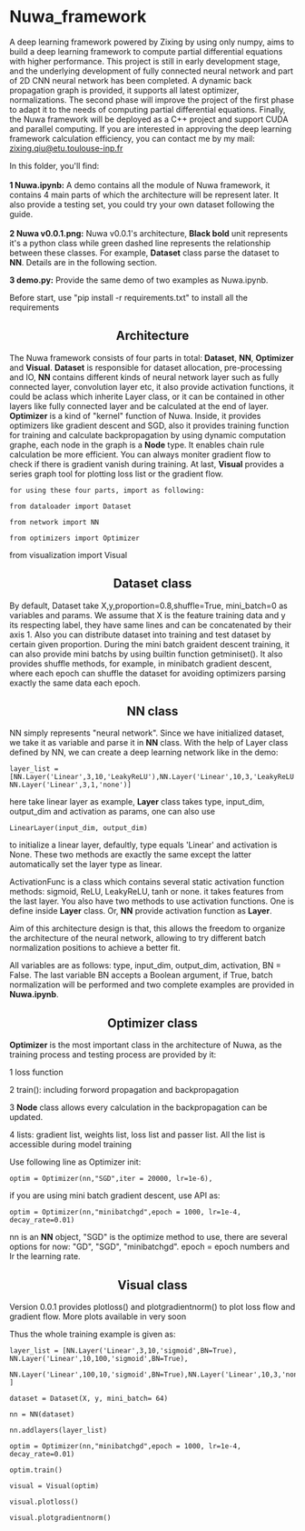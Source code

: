 # Nuwa_framework
A deep learning framework powered by Zixing by using only numpy, aims to build a deep learning framework to compute partial differential equations with higher performance. This project is still in early development stage, and the underlying development of fully connected neural network and part of 2D CNN neural network has been completed. A dynamic back propagation graph is provided, it supports all latest optimizer, normalizations. The second phase will improve the project of the first phase to adapt it to the needs of computing partial differential equations. Finally, the Nuwa framework will be deployed as a C++ project and support CUDA and parallel computing. If you are interested in approving the deep learning framework calculation efficiency, you can contact me by my mail: zixing.qiu@etu.toulouse-inp.fr


In this folder, you'll find:
<br>
<br>
  **1 Nuwa.ipynb:** A demo contains all the module of Nuwa framework, it contains 4 main parts of which the architecture will be represent later. It also provide a testing set, 
  you could try your own dataset following the guide.
<br>  
  **2 Nuwa v0.0.1.png:** Nuwa v0.0.1's architecture, **Black bold** unit represents it's a python class while green dashed line represents the relationship between these classes. For       example, **Dataset** class parse the dataset to **NN**. Details are in the following section.

  **3 demo.py:** Provide the same demo of two examples as Nuwa.ipynb.

Before start, use "pip install -r requirements.txt" to install all the requirements

## <div align="center">Architecture</div>
The Nuwa framework consists of four parts in total: **Dataset**, **NN**, **Optimizer** and **Visual**. **Dataset** is responsible for dataset allocation, pre-processing and IO, **NN** contains different kinds of neural network layer such as fully connected layer, convolution layer etc, it also provide activation functions, it could be aclass which inherite Layer class, or it can be contained in other layers like fully connected layer and be calculated at the end of layer. **Optimizer** is a kind of "kernel" function of Nuwa. Inside, it provides optimizers like gradient descent and SGD, also it provides training function for training and calculate backpropagation by using dynamic computation graphe, each node in the graph is a **Node** type. It enables chain rule calculation be more efficient. You can always moniter gradient flow to check if there is gradient vanish during training. At last, **Visual** provides a series graph tool for plotting loss list or the gradient flow.

    for using these four parts, import as following:
    
    from dataloader import Dataset
    
    from network import NN
    
    from optimizers import Optimizer

from visualization import Visual
## <div align="center">Dataset class</div>
By default, Dataset take X,y,proportion=0.8,shuffle=True, mini_batch=0 as variables and params. We assume that X is the feature training data and y its respecting label, they have same lines and can be concatenated by their axis 1. Also you can distribute dataset into training and test dataset by certain given proportion. During the mini batch graident descent training, it can also provide mini batchs by using builtin function getminiset(). It also provides shuffle methods, for example, in minibatch gradient descent, where each epoch can shuffle the dataset for avoiding optimizers parsing exactly the same data each epoch.


## <div align="center">NN class</div>
NN simply represents "neural network". Since we have initialized dataset, we take it as variable and parse it in **NN** class. With the help of Layer class defined by NN, we can create a deep learning network like in the demo:

    layer_list = [NN.Layer('Linear',3,10,'LeakyReLU'),NN.Layer('Linear',10,3,'LeakyReLU'), NN.Layer('Linear',3,1,'none')]

here take linear layer as example, **Layer** class takes type, input_dim, output_dim and activation as params, one can also use 

    LinearLayer(input_dim, output_dim) 

to initialize a linear layer, defaultly, type equals 'Linear' and activation is None.
These two methods are exactly the same except the latter automatically set the layer type as linear.

ActivationFunc is a class which contains several static activation function methods: sigmoid, ReLU, LeakyReLU, tanh or none. it takes features from the last layer. You also have two methods to use activation functions. One is define inside **Layer** class. Or, **NN** provide activation function as **Layer**.

Aim of this architecture design is that, this allows the freedom to organize the architecture of the neural network, allowing to try different batch normalization positions to achieve a better fit.

All variables are as follows: type, input_dim, output_dim, activation, BN = False. 
The last variable BN accepts a Boolean argument, if True, batch normalization will be performed and two complete examples are provided in **Nuwa.ipynb**.

## <div align="center">Optimizer class</div>
**Optimizer** is the most important class in the architecture of Nuwa, as the training process and testing process are provided by it:

1 loss function

2 train(): including forword propagation and backpropagation

3 **Node** class allows every calculation in the backpropagation can be updated. 

4 lists: gradient list, weights list, loss list and passer list. All the list is accessible during model training

Use following line as Optimizer init:

    optim = Optimizer(nn,"SGD",iter = 20000, lr=1e-6),

if you are using mini batch gradient descent, use API as: 

    optim = Optimizer(nn,"minibatchgd",epoch = 1000, lr=1e-4, decay_rate=0.01)

nn is an **NN** object, "SGD" is the optimize method to use, there are several options for now: "GD", "SGD", "minibatchgd". epoch = epoch numbers and lr the learning rate.
## <div align="center">Visual class</div>
Version 0.0.1 provides plotloss() and plotgradientnorm() to plot loss flow and gradient flow. More plots available in very soon

Thus the whole training example is given as:

    layer_list = [NN.Layer('Linear',3,10,'sigmoid',BN=True), NN.Layer('Linear',10,100,'sigmoid',BN=True),
                  NN.Layer('Linear',100,10,'sigmoid',BN=True),NN.Layer('Linear',10,3,'none') ]
    
    dataset = Dataset(X, y, mini_batch= 64)
    
    nn = NN(dataset)
    
    nn.addlayers(layer_list)
    
    optim = Optimizer(nn,"minibatchgd",epoch = 1000, lr=1e-4, decay_rate=0.01)
    
    optim.train()
    
    visual = Visual(optim)
    
    visual.plotloss()
    
    visual.plotgradientnorm()
